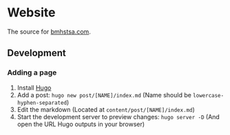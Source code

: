# Website
The source for [bmhstsa.com](https://bmhstsa.com).

## Development

### Adding a page
1. Install [Hugo](https://gohugo.io)
2. Add a post: `hugo new post/[NAME]/index.md` (Name should be `lowercase-hyphen-separated`)
3. Edit the markdown (Located at `content/post/[NAME]/index.md`)
4. Start the development server to preview changes: `hugo server -D` (And open the URL Hugo outputs in your browser)